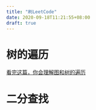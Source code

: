 ```yaml
---
title: "刷LeetCode"
date: 2020-09-18T11:21:55+08:00
draft: true
---
```


# 树的遍历

[看完这篇，你会理解图和树的遍历](https://zhuanlan.zhihu.com/p/98406357)

# 二分查找  